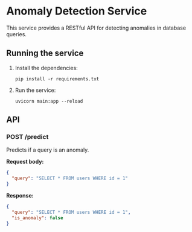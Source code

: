 # Anomaly Detection Service

This service provides a RESTful API for detecting anomalies in database queries.

## Running the service

1. Install the dependencies:
   ```
   pip install -r requirements.txt
   ```

2. Run the service:
   ```
   uvicorn main:app --reload
   ```

## API

### POST /predict

Predicts if a query is an anomaly.

**Request body:**

```json
{
  "query": "SELECT * FROM users WHERE id = 1"
}
```

**Response:**

```json
{
  "query": "SELECT * FROM users WHERE id = 1",
  "is_anomaly": false
}
```
